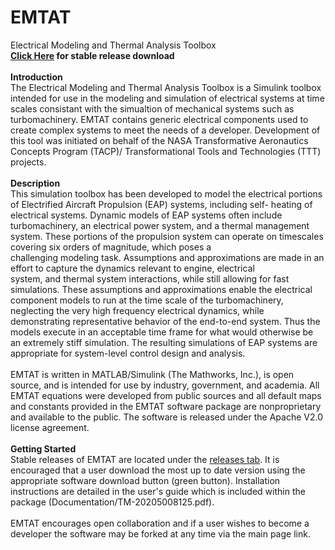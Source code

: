 # EMTAT
Electrical Modeling and Thermal Analysis Toolbox<br>
<meta name="keywords" content="T-MATS, TMATS, EMTAT, Control System, Numerical Methods, Newton-Raphson, Jacobian Calculation, Propulsion, Aircraft Engine, Jet, Turbofan, Turbojet, Compressor, Turbine, Nozzle, Inlet, open source, simulation, modeling, NASA, electrical, EAP, power system, hybrid, thermodynamics, turbomachinery, MATLAB, Simulink, jet, engine,  etc.">
<b> <a href= "https://github.com/nasa/EMTAT/releases" >Click Here</a> for stable release download</b> <br> <br>
<b>Introduction</b> <br>
The Electrical Modeling and Thermal Analysis Toolbox 
is a Simulink toolbox intended for use in the modeling and simulation of electrical 
systems at time scales consistant with the simualtion of mechanical systems such as turbomachinery. EMTAT contains generic electrical 
components used to create complex systems to meet the needs of a developer. Development of this tool
was initiated on behalf of the NASA Transformative Aeronautics Concepts Program (TACP)/
Transformational Tools and Technologies (TTT) projects.
<br><br>
<b>Description</b> <br>
This simulation toolbox has been developed to model the electrical portions of Electrified Aircraft Propulsion (EAP) systems, including self-
heating   of   electrical   systems. Dynamic models of EAP systems  often  include turbomachinery, an electrical  power  system, and a thermal 
management system. These portions of the propulsion system can operate on timescales   covering   six   orders   of   magnitude,   which   poses   a   
challenging   modeling   task. Assumptions and approximations are made in an effort to capture the dynamics relevant to engine,   electrical   
system,   and   thermal   system   interactions,   while   still   allowing   for   fast simulations. These assumptions and approximations enable the electrical 
component models to run at the time scale of the turbomachinery, neglecting the very high frequency electrical dynamics, while demonstrating 
representative behavior of the end-to-end system. Thus the models execute in an acceptable time frame for what would otherwise be an 
extremely stiff simulation.   The   resulting   simulations   of   EAP   systems   are   appropriate   for   system-level control  design and analysis. 
<br><br>
EMTAT is written in MATLAB/Simulink (The Mathworks, Inc.), is open source, 
and is intended for use by industry, government, and academia. All EMTAT equations 
were developed from public sources and all default maps and constants provided in the 
EMTAT software package are nonproprietary and available to the public. The software 
is released under the Apache V2.0 license agreement. 
<br><br>
<b>Getting Started</b> <br>
Stable releases of EMTAT are located under the <a href= "https://github.com/nasa/EMTAT/releases" >releases tab</a>. It is encouraged that a user
download the most up to date version using the appropriate software download button (green button). 
Installation instructions are detailed in the user's guide which is included within the package (Documentation/TM-20205008125.pdf). 
<br><br>
EMTAT encourages open collaboration and if a user wishes to become a developer the software 
may be forked at any time via the main page link.
